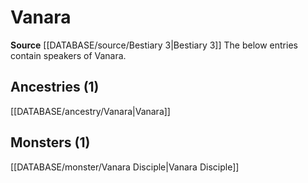 ﻿---
id: '72'
name: Vanara
rarity: Rare
source: '[[DATABASE/source/Bestiary 3|Bestiary 3]]'
trait:
- '[[DATABASE/trait/Rare|Rare]]'
type: Language

---
# Vanara

**Source** [[DATABASE/source/Bestiary 3|Bestiary 3]]
The below entries contain speakers of Vanara.

## Ancestries (1)

[[DATABASE/ancestry/Vanara|Vanara]]

## Monsters (1)

[[DATABASE/monster/Vanara Disciple|Vanara Disciple]]
